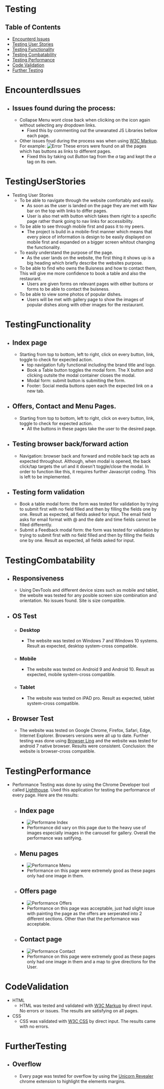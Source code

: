 # Testing
## Table of Contents
* [Encounterd Issues](#EncounterdIssues)
* [Testing User Stories](#TestingUserStories)
* [Testing Functionality](#TestingFunctionality)
* [Testing Combatability](#TestingCombatability)
* [Testing Performance](#TestingPerformance)
* [Code Validation](#CodeValidation)
* [Further Testing](#FurtherTesting)
# EncounterdIssues
* ## Issues found during the process: 
    * Collapse Menu wont close back when cliciking on the icon again without selecting any dropdown links.
        * Fixed this by commenting out the unwanated JS Libraries bellow each page.
    * Other issues foud during the process was when using [W3C Markup](https://validator.w3.org/). For example: ![Error](/assets/images/errorfoundonpage.png) These errors were found on all the pages which has buttons as links to different pages.
        * Fixed this by taking out *Button* tag from the *a* tag and kept the *a* tag on its own.
# TestingUserStories
* Testing User Stories
    * To be able to navigate through the website comfortably and easily.
        * As soon as the user is landed on the page they are met with Nav bar on the top with links to differ pages.
        * User is also met with button which takes them right to a specific page rather thank going to nav links for accessibility.
    * To be able to see through mobile first and pass it to my peers.
        * The project is build in a mobile-first manner which means that every piece of information is design to be easily displayed on 
            mobile first and expanded on a bigger screen whitout changing the functionality.
    * To easily understand the purpose of the page.
        * As the user lands on the website, the first thing it shows up is a big heading which briefly describe the websites purpose.
    * To be able to find who owns the Buisness and how to contact them, This will give me more confidence to book a table and also the restaurant.
        * Users are given forms on relevant pages with either buttons or forms to be able to contact the buisness.
    * To be able to view some photos of popular dishes.
        * Users will be met with gallery page to show the images of popular dishes along with other images for the restaurant. 
# TestingFunctionality
* ## Index page
    * Starting from top to bottom, left to right, click on every button, link, toggle to check for expected action.
        * top navigation fully functional including the brand title and logo.
        * Book a Table button toggles the modal form. The X button and clicking outsite the modal container closes the modal.
        * Modal form: submit button is submiting the form.
        * Footer: Social media buttons open each the expected link on a new tab.
* ## Offers, Contact and Menu Pages.
    * Starting from top to bottom, left to right, click on every button, link, toggle to check for expected action.
        * All the buttons in these pages take the user to the desired page.
* ## Testing browser back/forward action
    * Navigation: browser back and forward and mobile back tap acts as expected throughout. Although, when modal is opened, the back click/tap targets the url and it doesn't toggle/close the modal. In order to function like this, it requires further Javascript coding. This is left to be implemented.
* ## Testing form validation
    * Book a table modal form: the form was tested for validation by trying to submit first with no field filled and then by filling the fields one by one. Result as expected, all fields asked for input. The email field asks for email format with @ and the date and time fields cannot be filled differently.
    * Submit a Feedback modal form: the form was tested for validation by trying to submit first with no field filled and then by filling the fields one by one. Result as expected, all fields asked for input.
# TestingCombatability
* ## Responsiveness
    * Using DevTools and different device sizes such as mobile and tablet, the website was tested for any posible screen size combination and orientation. No issues found. Site is size compatible.
* ## OS Test
    * ### Desktop
        * The website was tested on Windows 7 and Windows 10 systems. Result as expected, desktop system-cross compatible.
    * ### Mobile
        * The website was tested on Android 9 and Android 10. Result as expected, mobile system-cross compatible.
    * ### Tablet
        * The website was tested on iPAD pro. Result as expected, tablet system-cross compatible.
* ## Browser Test
    * The website was tested on Google Chrome, Firefox, Safari, Edge, Internet Explorer. Browsers versions were all up to date. Further testing was done using [Browser Ling](https://www.browserling.com/) and the website was tested for android 7 native browser. Results were consistent. Conclusion: the website is browser-cross compatible.
# TestingPerformance
* Performance Testing was done by using the Chrome Developer tool called [Lighthouse](https://developers.google.com/web/tools/lighthouse). Used this application for testing the performance of every page. Here are the results:
    * ## Index page
        * ![Performane Index](/assets/images/landingpageperformance.png)
        * Performance did vary on this page due to the heavy use of images especially images in the carousel for gallery. Overall the performance was satifying.
    * ## Menu pages
        * ![Performance Menu](/assets/images/menupageperformance.png)
        * Performance on this page were extremely good as these pages only had one image in them.
    * ## Offers page
        * ![Performance Offers](/assets/images/offerspageperformance.png)
        * Performance on this page was acceptable, just had slight issue with painting the page as the offers are serperated into 2 different sections. Other than that the performance was acceptable.
    * ## Contact page
        * ![Performance Contact](/assets/images/contactpageperformance.png)
        * Performance on this page were extremely good as these pages only had one image in them and a map to give directions for the User.
# CodeValidation
* HTML
    * HTML was tested and validated with [W3C Markup](https://validator.w3.org/) by direct input. No errors or issues. The results are satisfying on all pages.
* CSS
    * CSS was validated with [W3C CSS](https://jigsaw.w3.org/css-validator/) by direct input. The results came with no errors.
# FurtherTesting
* ## Overflow
    * Every page was tested for overflow by using the [Unicorn Revealer](https://chrome.google.com/webstore/detail/unicorn-revealer/lmlkphhdlngaicolpmaakfmhplagoaln?hl=en-GB) chrome extension to highlight the elements margins.
